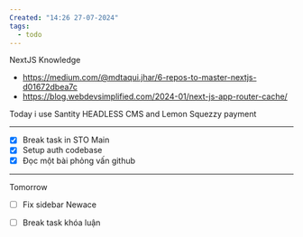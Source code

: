 ```yaml
---
Created: "14:26 27-07-2024"
tags:
  - todo
---
```


NextJS Knowledge
- https://medium.com/@mdtaqui.jhar/6-repos-to-master-nextjs-d01672dbea7c
- https://blog.webdevsimplified.com/2024-01/next-js-app-router-cache/

Today i use Santity HEADLESS CMS and Lemon Squezzy payment

-----
- [x] Break task in STO Main
- [x] Setup auth codebase
- [x] Đọc một bài phỏng vấn github
---
Tomorrow
- [ ] Fix sidebar Newace
- [ ] Break task khóa luận

